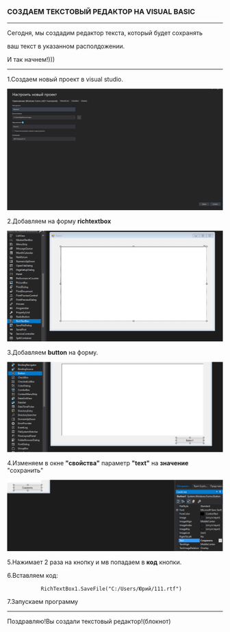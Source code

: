 ### СОЗДАЕМ ТЕКСТОВЫЙ РЕДАКТОР НА VISUAL BASIC

---

Сегодня, мы создадим редактор текста, который будет сохранять

ваш текст в указанном располдожении.

И так начнем!)))

---

1.Создаем новый проект в visual studio.

![ФОТО](https://raw.githubusercontent.com/YMP-CO/YMP_COMPANY/gh-pages/images/%D0%A1%D0%BD%D0%B8%D0%BC%D0%BE%D0%BA%20%D1%8D%D0%BA%D1%80%D0%B0%D0%BD%D0%B0%202020-11-27%20215854.png)

2.Добавляем на форму **richtextbox**

![ФОТО](https://raw.githubusercontent.com/YMP-CO/YMP_COMPANY/gh-pages/images/%D0%A1%D0%BD%D0%B8%D0%BC%D0%BE%D0%BA%20%D1%8D%D0%BA%D1%80%D0%B0%D0%BD%D0%B0%202020-11-27%20220052.png)

3.Добавляем **button** на форму.

![ФОТО](https://raw.githubusercontent.com/YMP-CO/YMP_COMPANY/gh-pages/images/%D0%A1%D0%BD%D0%B8%D0%BC%D0%BE%D0%BA%20%D1%8D%D0%BA%D1%80%D0%B0%D0%BD%D0%B0%202020-11-27%20220132.png)

4.Изменяем в окне **"свойства"** параметр **"text"** на **значение** "сохранить"

![ФОТО](https://raw.githubusercontent.com/YMP-CO/YMP_COMPANY/gh-pages/images/%D0%A1%D0%BD%D0%B8%D0%BC%D0%BE%D0%BA%20%D1%8D%D0%BA%D1%80%D0%B0%D0%BD%D0%B0%202020-11-27%20220221.png)

5.Нажимает 2 раза на кнопку и мв попадаем в **код** кнопки.

6.Вставляем код:

               RichTextBox1.SaveFile("C:/Users/Юрий/111.rtf")
               
7.Запускаем программу

---

Поздравляю!Вы создали текстовый редактор!(блокнот)
               

